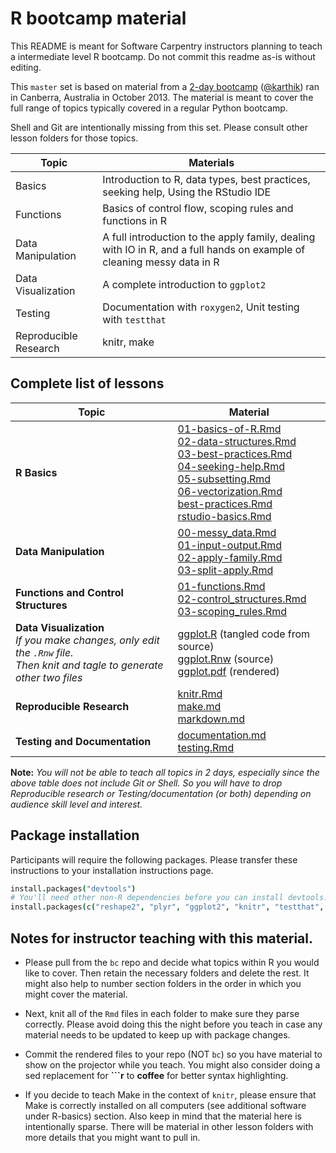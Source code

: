 # R bootcamp material

This README is meant for Software Carpentry instructors planning to teach a intermediate level R bootcamp. Do not commit this readme as-is without editing.

This `master` set is based on material from a [2-day bootcamp](https://github.com/swcarpentry/2013-10-09-canberra) ([@karthik](https://github.com/karthik)) ran in Canberra, Australia in October 2013. The material is meant to cover the full range of topics typically covered in a regular Python bootcamp. 

Shell and Git are intentionally missing from this set. Please consult other lesson folders for those topics.

| Topic | Materials |
| ------ | -------- |
| Basics | Introduction to R, data types, best practices, seeking help, Using the RStudio IDE |
| Functions | Basics of control flow, scoping rules and functions in R |
| Data Manipulation | A full introduction to the apply family, dealing with IO in R, and a full hands on example of cleaning messy data in R |
| Data Visualization | A complete introduction to `ggplot2` |
| Testing | Documentation with `roxygen2`, Unit testing with `testthat`|
| Reproducible Research | knitr, make |

## Complete list of lessons
| Topic | Material |
| ----  | ------  |
| __R Basics__ |  [01-basics-of-R.Rmd](R-basics/01-basics-of-R.Rmd) <br> [02-data-structures.Rmd](R-basics/02-data-structures.Rmd) <br> [03-best-practices.Rmd](R-basics/03-best-practices.Rmd) <br> [04-seeking-help.Rmd](R-basics/04-seeking-help.Rmd) <br> [05-subsetting.Rmd](R-basics/05-subsetting.Rmd) <br> [06-vectorization.Rmd](R-basics/06-vectorization.Rmd) <br> [best-practices.Rmd](R-basics/best-practices.Rmd) <br> [rstudio-basics.Rmd](R-basics/rstudio-basics.Rmd) |
| __Data Manipulation__ | [00-messy_data.Rmd](data-manipulation/00-messy_data.Rmd) <br> [01-input-output.Rmd](data-manipulation/01-input-output.Rmd) <br> [02-apply-family.Rmd](data-manipulation/02-apply-family.Rmd) <br> [03-split-apply.Rmd](data-manipulation/03-split-apply.Rmd) <br>  |
| __Functions and Control Structures__ |  [01-functions.Rmd](functions/01-functions.Rmd) <br> [02-control_structures.Rmd](functions/02-control_structures.Rmd) <br> [03-scoping_rules.Rmd](functions/03-scoping_rules.Rmd) <br>  |
| __Data Visualization__ <br> _If you make changes, only edit the `.Rnw` file. <br>Then knit and tagle to generate other two files_ |  [ggplot.R](data-visualization/ggplot.R) (tangled code from source)  <br> [ggplot.Rnw](data-visualization/ggplot.Rnw) (source) <br> [ggplot.pdf](data-visualization/ggplot.pdf) (rendered) <br>  |
| __Reproducible Research__ |  [knitr.Rmd](reproducible-research/knitr.md) <br> [make.md](reproducible-research/make.md) <br> [markdown.md](reproducible-research/markdown.md) <br>  |
| __Testing and Documentation__ | [documentation.md](testing-documentation/documentation.md) <br> [testing.Rmd](testing-documentation/testing.Rmd) <br>   |

__Note:__ _You will not be able to teach all topics in 2 days, especially since the above table does not include Git or Shell. So you will have to drop Reproducible research or Testing/documentation (or both) depending on audience skill level and interest._


## Package installation

Participants will require the following packages. Please transfer these instructions to your installation instructions page.

```coffee
install.packages("devtools")
# You'll need other non-R dependencies before you can install devtools. Please see the additional_software.md page for more instructions.
install.packages(c("reshape2", "plyr", "ggplot2", "knitr", "testthat", "assertthat", "stringr", "pander"))
```

## Notes for instructor teaching with this material.

* Please pull from the `bc` repo and decide what topics within R you would like to cover. Then retain the necessary folders and delete the rest. It might also help to number section folders in the order in which you might cover the material.

* Next, knit all of the `Rmd` files in each folder to make sure they parse correctly. Please avoid doing this the night before you teach in case any material needs to be updated to keep up with package changes.

* Commit the rendered files to your repo (NOT `bc`) so you have material to show on the projector while you teach. You might also consider doing a sed replacement for **```r** to  **coffee** for better syntax highlighting. 

* If you decide to teach Make in the context of `knitr`, please ensure that Make is correctly installed on all computers (see additional software under R-basics) section. Also keep in mind that the material here is intentionally sparse. There will be material in other lesson folders with more details that you might want to pull in.

